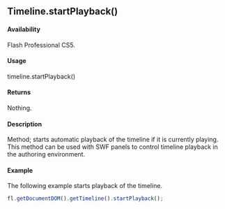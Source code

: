 ## Timeline.startPlayback()

#### Availability

Flash Professional CS5.

#### Usage

timeline.startPlayback()

#### Returns

Nothing.

#### Description

Method; starts automatic playback of the timeline if it is currently playing. This method can be used with SWF panels to control timeline playback in the authoring environment.

#### Example

The following example starts playback of the timeline.

```javascript
fl.getDocumentDOM().getTimeline().startPlayback();
```
